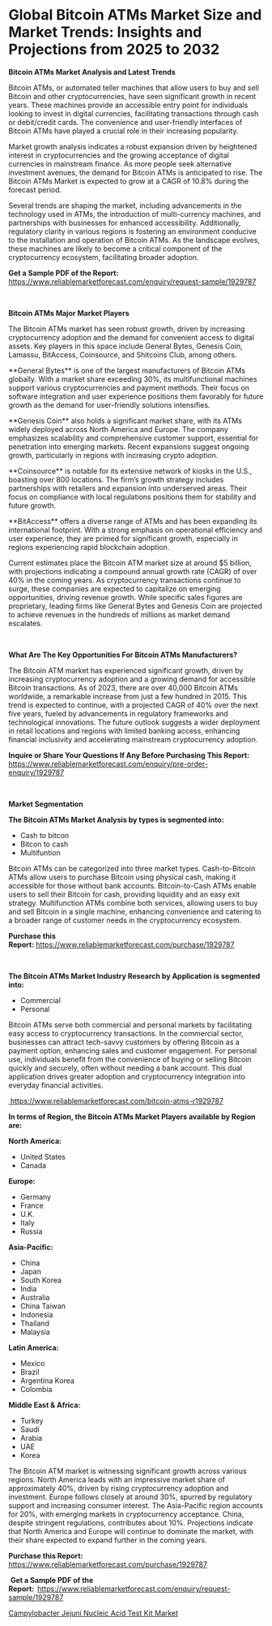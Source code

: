 <p><h1>Global Bitcoin ATMs Market Size and Market Trends: Insights and Projections from 2025 to 2032</h1></p><p><strong>Bitcoin ATMs Market Analysis and Latest Trends</strong></p>
<p><p>Bitcoin ATMs, or automated teller machines that allow users to buy and sell Bitcoin and other cryptocurrencies, have seen significant growth in recent years. These machines provide an accessible entry point for individuals looking to invest in digital currencies, facilitating transactions through cash or debit/credit cards. The convenience and user-friendly interfaces of Bitcoin ATMs have played a crucial role in their increasing popularity.</p><p>Market growth analysis indicates a robust expansion driven by heightened interest in cryptocurrencies and the growing acceptance of digital currencies in mainstream finance. As more people seek alternative investment avenues, the demand for Bitcoin ATMs is anticipated to rise. The Bitcoin ATMs Market is expected to grow at a CAGR of 10.8% during the forecast period. </p><p>Several trends are shaping the market, including advancements in the technology used in ATMs, the introduction of multi-currency machines, and partnerships with businesses for enhanced accessibility. Additionally, regulatory clarity in various regions is fostering an environment conducive to the installation and operation of Bitcoin ATMs. As the landscape evolves, these machines are likely to become a critical component of the cryptocurrency ecosystem, facilitating broader adoption.</p></p>
<p><strong>Get a Sample PDF of the Report:&nbsp;</strong> <a href="https://www.reliablemarketforecast.com/enquiry/request-sample/1929787?utm_campaign=2300&utm_medium=2&utm_source=Github&utm_content=ia&utm_term=29032025&utm_id=bitcoin-atms">https://www.reliablemarketforecast.com/enquiry/request-sample/1929787</a></p>
<p>&nbsp;</p>
<p><strong>Bitcoin ATMs Major Market Players</strong></p>
<p><p>The Bitcoin ATMs market has seen robust growth, driven by increasing cryptocurrency adoption and the demand for convenient access to digital assets. Key players in this space include General Bytes, Genesis Coin, Lamassu, BitAccess, Coinsource, and Shitcoins Club, among others.</p><p>**General Bytes** is one of the largest manufacturers of Bitcoin ATMs globally. With a market share exceeding 30%, its multifunctional machines support various cryptocurrencies and payment methods. Their focus on software integration and user experience positions them favorably for future growth as the demand for user-friendly solutions intensifies.</p><p>**Genesis Coin** also holds a significant market share, with its ATMs widely deployed across North America and Europe. The company emphasizes scalability and comprehensive customer support, essential for penetration into emerging markets. Recent expansions suggest ongoing growth, particularly in regions with increasing crypto adoption.</p><p>**Coinsource** is notable for its extensive network of kiosks in the U.S., boasting over 800 locations. The firm’s growth strategy includes partnerships with retailers and expansion into underserved areas. Their focus on compliance with local regulations positions them for stability and future growth.</p><p>**BitAccess** offers a diverse range of ATMs and has been expanding its international footprint. With a strong emphasis on operational efficiency and user experience, they are primed for significant growth, especially in regions experiencing rapid blockchain adoption.</p><p>Current estimates place the Bitcoin ATM market size at around $5 billion, with projections indicating a compound annual growth rate (CAGR) of over 40% in the coming years. As cryptocurrency transactions continue to surge, these companies are expected to capitalize on emerging opportunities, driving revenue growth. While specific sales figures are proprietary, leading firms like General Bytes and Genesis Coin are projected to achieve revenues in the hundreds of millions as market demand escalates.</p></p>
<p>&nbsp;</p>
<p><strong>What Are The Key Opportunities For Bitcoin ATMs Manufacturers?</strong></p>
<p><p>The Bitcoin ATM market has experienced significant growth, driven by increasing cryptocurrency adoption and a growing demand for accessible Bitcoin transactions. As of 2023, there are over 40,000 Bitcoin ATMs worldwide, a remarkable increase from just a few hundred in 2015. This trend is expected to continue, with a projected CAGR of 40% over the next five years, fueled by advancements in regulatory frameworks and technological innovations. The future outlook suggests a wider deployment in retail locations and regions with limited banking access, enhancing financial inclusivity and accelerating mainstream cryptocurrency adoption.</p></p>
<p><strong>Inquire or Share Your Questions If Any Before Purchasing This Report:</strong> <a href="https://www.reliablemarketforecast.com/enquiry/pre-order-enquiry/1929787?utm_campaign=2300&utm_medium=2&utm_source=Github&utm_content=ia&utm_term=29032025&utm_id=bitcoin-atms">https://www.reliablemarketforecast.com/enquiry/pre-order-enquiry/1929787</a></p>
<p>&nbsp;</p>
<p><strong>Market Segmentation</strong></p>
<p><strong>The Bitcoin ATMs Market Analysis by types is segmented into:</strong></p>
<p><ul><li>Cash to bitcon</li><li>Bitcon to cash</li><li>Multifuntion</li></ul></p>
<p><p>Bitcoin ATMs can be categorized into three market types. Cash-to-Bitcoin ATMs allow users to purchase Bitcoin using physical cash, making it accessible for those without bank accounts. Bitcoin-to-Cash ATMs enable users to sell their Bitcoin for cash, providing liquidity and an easy exit strategy. Multifunction ATMs combine both services, allowing users to buy and sell Bitcoin in a single machine, enhancing convenience and catering to a broader range of customer needs in the cryptocurrency ecosystem.</p></p>
<p><strong>Purchase this Report:&nbsp;</strong><a href="https://www.reliablemarketforecast.com/purchase/1929787?utm_campaign=2300&utm_medium=2&utm_source=Github&utm_content=ia&utm_term=29032025&utm_id=bitcoin-atms">https://www.reliablemarketforecast.com/purchase/1929787</a></p>
<p>&nbsp;</p>
<p><strong>The Bitcoin ATMs Market Industry Research by Application is segmented into:</strong></p>
<p><ul><li>Commercial</li><li>Personal</li></ul></p>
<p><p>Bitcoin ATMs serve both commercial and personal markets by facilitating easy access to cryptocurrency transactions. In the commercial sector, businesses can attract tech-savvy customers by offering Bitcoin as a payment option, enhancing sales and customer engagement. For personal use, individuals benefit from the convenience of buying or selling Bitcoin quickly and securely, often without needing a bank account. This dual application drives greater adoption and cryptocurrency integration into everyday financial activities.</p></p>
<p><a href="https://www.reliablemarketforecast.com/bitcoin-atms-r1929787?utm_campaign=2300&utm_medium=2&utm_source=Github&utm_content=ia&utm_term=29032025&utm_id=bitcoin-atms">&nbsp;https://www.reliablemarketforecast.com/bitcoin-atms-r1929787</a></p>
<p><strong>In terms of Region, the Bitcoin ATMs Market Players available by Region are:</strong></p>
<p>
    <p> <strong> North America: </strong>
        <ul>
            <li>United States</li>
            <li>Canada</li>
        </ul>
        </p> 
    <p> <strong> Europe: </strong>
        <ul>
            <li>Germany</li>
            <li>France</li>
            <li>U.K.</li>
            <li>Italy</li>
            <li>Russia</li>
        </ul>
        </p> 
    <p> <strong> Asia-Pacific: </strong>
        <ul>
            <li>China</li>
            <li>Japan</li>
            <li>South Korea</li>
            <li>India</li>
            <li>Australia</li>
            <li>China Taiwan</li>
            <li>Indonesia</li>
            <li>Thailand</li>
            <li>Malaysia</li>
        </ul>
        </p> 
    <p> <strong> Latin America: </strong>
        <ul>
            <li>Mexico</li>
            <li>Brazil</li>
            <li>Argentina Korea</li>
            <li>Colombia</li>
        </ul>
        </p> 
    <p> <strong> Middle East & Africa: </strong>
        <ul>
            <li>Turkey</li>
            <li>Saudi</li>
            <li>Arabia</li>
            <li>UAE</li>
            <li>Korea</li>
        </ul>
    </p>
    </p>
<p><p>The Bitcoin ATM market is witnessing significant growth across various regions. North America leads with an impressive market share of approximately 40%, driven by rising cryptocurrency adoption and investment. Europe follows closely at around 30%, spurred by regulatory support and increasing consumer interest. The Asia-Pacific region accounts for 20%, with emerging markets in cryptocurrency acceptance. China, despite stringent regulations, contributes about 10%. Projections indicate that North America and Europe will continue to dominate the market, with their share expected to expand further in the coming years.</p></p>
<p><strong>Purchase this Report: </strong><a href="https://www.reliablemarketforecast.com/purchase/1929787?utm_campaign=2300&utm_medium=2&utm_source=Github&utm_content=ia&utm_term=29032025&utm_id=bitcoin-atms">https://www.reliablemarketforecast.com/purchase/1929787</a></p>
<p>&nbsp;<strong>Get a Sample PDF of the Report:&nbsp;&nbsp;</strong><a href="https://www.reliablemarketforecast.com/enquiry/request-sample/1929787?utm_campaign=2300&utm_medium=2&utm_source=Github&utm_content=ia&utm_term=29032025&utm_id=bitcoin-atms">https://www.reliablemarketforecast.com/enquiry/request-sample/1929787</a></p>
<p><strong></strong></p>
<p><p><a href="https://github.com/abbislposival/Market-Research-Report-List-2/blob/main/campylobacter-jejuni-nucleic-acid-test-kit-market.md?utm_campaign=2300&utm_medium=2&utm_source=Github&utm_content=ia&utm_term=29032025&utm_id=bitcoin-atms">Campylobacter Jejuni Nucleic Acid Test Kit Market</a></p></p>